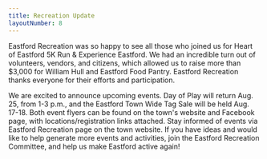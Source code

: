 ```yaml
---
title: Recreation Update
layoutNumber: 8
---
```


Eastford Recreation was so happy to see all those who joined us for
Heart of Eastford 5K Run & Experience Eastford. We had an incredible
turn out of volunteers, vendors, and citizens, which allowed us to raise
more than $3,000 for William Hull and Eastford Food Pantry. Eastford
Recreation thanks everyone for their efforts and participation.

We are excited to announce upcoming events. Day of Play will return Aug.
25, from 1-3 p.m., and the Eastford Town Wide Tag Sale will be held Aug.
17-18. Both event flyers can be found on the town's website and Facebook
page, with locations/registration links attached. Stay informed of
events via Eastford Recreation page on the town website. If you have
ideas and would like to help generate more events and activities, join
the Eastford Recreation Committee, and help us make Eastford active
again!
